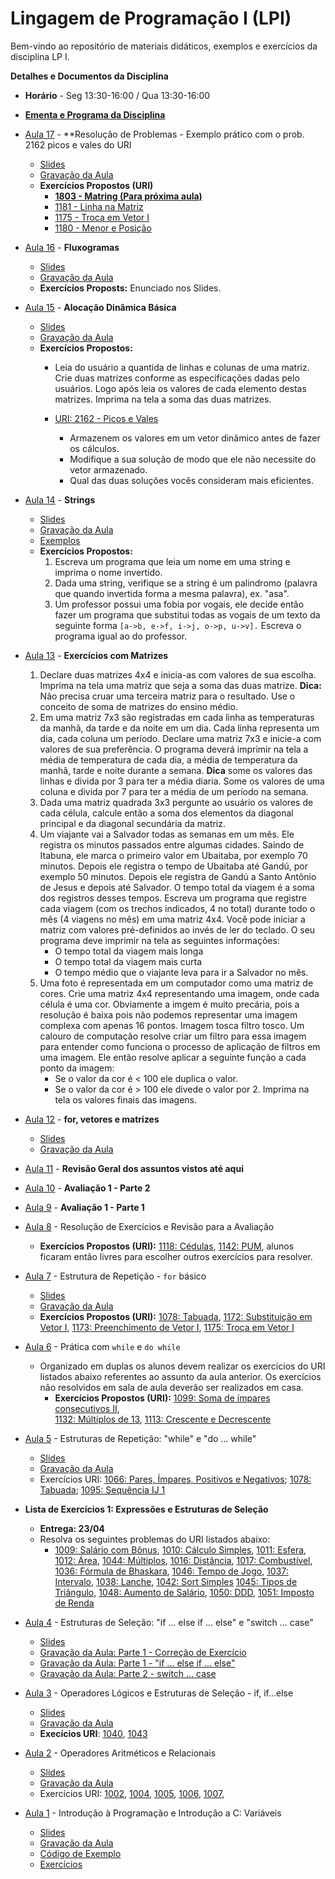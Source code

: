 # Lingagem de Programação I (LPI)

Bem-vindo ao repositório de materiais didáticos, exemplos e exercícios da disciplina LP I.

**Detalhes e Documentos da Disciplina**
- **Horário** - Seg 13:30-16:00 / Qua 13:30-16:00
- [**Ementa e Programa da Disciplina**]()

- [Aula 17]() - **Resolução de Problemas - Exemplo prático com o prob. 2162 picos e vales do URI
    - [Slides](https://www.icloud.com/iclouddrive/0xYpa9rmm_MW24WPBqwnZoAVw#Aula-17)
    - [Gravação da Aula](https://drive.google.com/file/d/146RVfweVpAaV_BB7UtIO3hEuNYOI81Jm/view?usp=sharing)
    - **Exercícios Propostos (URI)**
        - [**1803 - Matring (Para próxima aula)**](https://discord.com/channels/763509738951540786/821428701165781053/848994112043614328)
        - [1181 - Linha na Matriz](https://www.urionlinejudge.com.br/judge/pt/problems/view/1181)
        - [1175 - Troca em Vetor I](https://www.urionlinejudge.com.br/judge/pt/problems/view/1175)
        - [1180 - Menor e Posição](https://www.urionlinejudge.com.br/judge/pt/problems/view/1180)
- [Aula 16]() - **Fluxogramas**
    - [Slides](https://www.icloud.com/iclouddrive/012mBOgaofWv-hEPTReXBXpXQ#Aula-16)
    - [Gravação da Aula](https://drive.google.com/file/d/1I3sQL5MnNFzbuhpdtjCs0dSTEnv8jV9H/view?usp=sharing)
    - **Exercícios Proposts:** Enunciado nos Slides.
- [Aula 15]() - **Alocação Dinâmica Básica**
    - [Slides](https://www.icloud.com/iclouddrive/0SapkJjmFacF9uMMHhoTUWQWg#Aula-15)
    - [Gravação da Aula](https://drive.google.com/file/d/15anbn9IbEyGfMZ2f_g4uCk9_0iTQgo87/view?usp=sharing)
    - **Exercícios Propostos:**
        - Leia do usuário a quantida de linhas e colunas de uma matriz. Crie duas matrizes
          conforme as especificações dadas pelo usuários. Logo após leia os valores
          de cada elemento destas matrizes. Imprima na tela a soma das duas matrizes.
  
        - [URI: 2162 - Picos e Vales](https://www.urionlinejudge.com.br/judge/pt/problems/view/2162)
            - Armazenem os valores em um vetor dinâmico antes de fazer os  cálculos.
            - Modifique a sua solução de modo que ele não necessite do vetor armazenado.
            - Qual das duas soluções vocês consideram mais eficientes.
- [Aula 14]() - **Strings**
    - [Slides](https://www.icloud.com/iclouddrive/0HlD61vC9y0raFszoP--fV_nA#Aula_-_Strings)
    - [Gravação da Aula](https://drive.google.com/file/d/1livt0tfHn3iqtZxnP05Fp7eS8fdVd1yF/view?usp=sharing)
    - [Exemplos](https://github.com/profmathias/cet-635/tree/master/strings)
    - **Exercícios Propostos:**
        1. Escreva um programa que leia um nome em uma string e imprima o nome invertido.
        2. Dada uma string, verifique se a string é um palindromo (palavra que quando invertida 
        forma a mesma palavra), ex. "asa".
        3. Um professor possui uma fobia por vogais, ele decide então fazer um programa que substitui
        todas as vogais de um texto da seguinte forma `[a->b, e->f, i->j, o->p, u->v].` Escreva o programa igual ao do professor. 
- [Aula 13]() - **Exercícios com Matrizes**
    1. Declare duas matrizes 4x4 e inicia-as com valores de sua escolha. Imprima na tela uma 
    matriz que seja a soma das duas matrize. **Dica:** Não precisa cruar uma terceira matriz
    para o resultado. Use o conceito de soma de matrizes do ensino médio.
    2. Em uma matriz 7x3 são registradas em cada linha as temperaturas da manhã,
    da tarde e da noite em um dia. Cada linha representa um dia, cada coluna um
    período. Declare uma matriz 7x3 e inicie-a com valores de sua preferência. O
    programa deverá imprimir na tela a média de temperatura de cada dia, a média
    de temperatura da manhã, tarde e noite durante a semana. **Dica** some os valores
    das linhas e divida por 3 para ter a média diaria. Some os valores de uma coluna 
    e divida por 7 para ter a média de um período na semana.
    3. Dada uma matriz quadrada 3x3 pergunte ao usuário os valores de cada célula,
     calcule então a soma dos elementos da diagonal principal e da diagonal 
     secundária da matriz.
    4. Um viajante vai a Salvador todas as semanas em um mês. Ele registra
    os minutos passados entre algumas cidades. Saindo de Itabuna, ele marca
    o primeiro valor em Ubaitaba, por exemplo 70 minutos. Depois ele registra
    o tempo de Ubaitaba até Gandú, por exemplo 50 minutos. Depois ele registra
    de Gandú a Santo Antônio de Jesus e depois até Salvador. O tempo total
    da viagem é a soma dos registros desses tempos. Escreva um programa que 
    registre cada viagem (com os trechos indicados, 4 no total) durante todo
    o mês (4 viagens no mês) em uma matriz 4x4. Você pode iniciar a matriz com 
    valores pré-definidos ao invés de ler do teclado. O seu programa deve imprimir
    na tela as seguintes informações:
        - O tempo total da viagem mais longa
        - O tempo total da viagem mais curta
        - O tempo médio que o viajante leva para ir a Salvador no mês.
    5. Uma foto é representada em um computador como uma matriz de cores.
    Crie uma matriz 4x4 representando uma imagem, onde cada célula é uma cor.
    Obviamente a imgem é muito precária, pois a resolução é baixa pois não
    podemos representar uma imagem complexa com apenas 16 pontos. Imagem tosca
    filtro tosco. Um calouro de computação resolve criar um filtro para essa
    imagem para entender como funciona o processo de aplicação de filtros em
    uma imagem. Ele então resolve aplicar a seguinte função a cada ponto da imagem:
        - Se o valor da cor é < 100 ele duplica o valor.
        - Se o valor da cor é > 100 ele divede o valor por 2.
    Imprima na tela os valores finais das imagens.
    
- [Aula 12]() - **for, vetores e matrizes**
    - [Slides](https://drive.google.com/file/d/1AZ4PzjakPm5RlzcYrSr4N3pxBQf060R7/view?usp=sharing)
    - [Gravação da Aula](https://drive.google.com/file/d/1aakXm-mBndC54OZay6t6bCrwYte7ztlO/view?usp=sharing) 
- [Aula 11]() - **Revisão Geral dos assuntos vistos até aqui**
- [Aula 10]() - **Avaliação 1 - Parte 2**
- [Aula 9]() - **Avaliação 1 - Parte 1**
- [Aula 8]() - Resolução de Exercícios e Revisão para a Avaliação
    - **Exercícios Propostos (URI):** [1118: Cédulas](https://www.urionlinejudge.com.br/judge/pt/problems/view/1018),
    [1142: PUM](https://www.urionlinejudge.com.br/judge/pt/problems/view/1142), alunos ficaram então livres
    para escolher outros exercícios para resolver.

- [Aula 7]() - Estrutura de Repetição - `for` básico
    - [Slides](https://www.icloud.com/iclouddrive/007HW0QQW1hEg8dZnweOXTyDA#Aula-6)
    - [Gravação da Aula](https://drive.google.com/file/d/1zZxcUfy6JifQLKAGYw7nS_qZEzHoS7ny/view?usp=sharing)
    - **Exercícios Propostos (URI):** [1078: Tabuada](https://www.urionlinejudge.com.br/judge/pt/problems/view/1078),
    [1172: Substituição em Vetor I](https://www.urionlinejudge.com.br/judge/pt/problems/view/1172),
    [1173: Preenchimento de Vetor I](https://www.urionlinejudge.com.br/judge/pt/problems/view/1173),
    [1175: Troca em Vetor I](https://www.urionlinejudge.com.br/judge/pt/problems/view/1175)
    
    
- [Aula 6]() - Prática com `while` e `do while`
    - Organizado em duplas os alunos devem realizar os exercícios do URI listados abaixo referentes ao assunto da aula 
    anterior. Os exercícios não resolvidos em sala de aula deverão ser realizados em casa.
        - **Exercícios Propostos (URI):** [1099: Soma de ímpares consecutivos II](https://www.urionlinejudge.com.br/judge/pt/problems/view/1099),  
        [1132: Múltiplos de 13](https://www.urionlinejudge.com.br/judge/pt/problems/view/1132),
        [1113: Crescente e Decrescente](https://www.urionlinejudge.com.br/judge/pt/problems/view/1113)
        

- [Aula 5]() - Estruturas de Repetição: "while" e "do ... while" 
    - [Slides](https://www.icloud.com/iclouddrive/0RtwcShOH1p7aq2tlFdkiGAEA#Aula-05)
    - [Gravação da Aula](https://drive.google.com/file/d/1HYJDMCFaLSgW5cvkTPp6dPOXyZuQ1ZRA/view?usp=sharing)
    - Exercícios URI: [1066: Pares, Ímpares, Positivos e Negativos](https://www.urionlinejudge.com.br/judge/pt/problems/view/1066);
    [1078: Tabuada](https://www.urionlinejudge.com.br/judge/pt/problems/view/1078);
    [1095: Sequência IJ 1](https://www.urionlinejudge.com.br/judge/pt/problems/view/1095)

- **Lista de Exercícios 1: Expressões e Estruturas de Seleção**
    - **Entrega: 23/04**
    - Resolva os seguintes problemas do URI listados abaixo:
        - [1009: Salário com Bônus](https://www.urionlinejudge.com.br/judge/pt/problems/view/1009),
        [1010: Cálculo Simples](https://www.urionlinejudge.com.br/judge/pt/problems/view/1010),
        [1011: Esfera](https://www.urionlinejudge.com.br/judge/pt/problems/view/1011),
        [1012: Área](https://www.urionlinejudge.com.br/judge/pt/problems/view/1012),
        [1044: Múltiplos](https://www.urionlinejudge.com.br/judge/pt/problems/view/1044),
        [1016: Distância](https://www.urionlinejudge.com.br/judge/pt/problems/view/1016),
        [1017: Combustível](https://www.urionlinejudge.com.br/judge/pt/problems/view/1017),
        [1036: Fórmula de Bhaskara](https://www.urionlinejudge.com.br/judge/pt/problems/view/1036),
        [1046: Tempo de Jogo](https://www.urionlinejudge.com.br/judge/pt/problems/view/1046),
        [1037: Intervalo](https://www.urionlinejudge.com.br/judge/pt/problems/view/1037),
        [1038: Lanche](https://www.urionlinejudge.com.br/judge/pt/problems/view/1038),
        [1042: Sort Simples](https://www.urionlinejudge.com.br/judge/pt/problems/view/1042)
        [1045: Tipos de Triângulo](https://www.urionlinejudge.com.br/judge/pt/problems/view/1045),
        [1048: Aumento de Salário](https://www.urionlinejudge.com.br/judge/pt/problems/view/1048),
        [1050: DDD](https://www.urionlinejudge.com.br/judge/pt/problems/view/1050),
        [1051: Imposto de Renda](https://www.urionlinejudge.com.br/judge/pt/problems/view/1051)
        
- [Aula 4]() - Estruturas de Seleção: "if ... else if ... else" e "switch ... case"
    - [Slides](https://www.icloud.com/iclouddrive/0kzPEyd_OEVT7_gt1HLImLgsg#Aula-04)
    - [Gravação da Aula: Parte 1 - Correção de Exercício](https://drive.google.com/file/d/14kU6oMk-_k6zOmzb16CJSf6qXGPkviCk/view?usp=sharing)
    - [Gravação da Aula: Parte 1 - "if ... else if ... else"](https://drive.google.com/file/d/1L177dyLVBgsc52V2TvBNQUi5Hz1fGuTW/view?usp=sharing)
    - [Gravação da Aula: Parte 2 - switch ... case](https://drive.google.com/file/d/120JSBY7JRxi8uxmWT0r7WwQotOB5Y9Y0/view?usp=sharing)
- [Aula 3]() - Operadores Lógicos e Estruturas de Seleção - if, if...else
    - [Slides](https://www.icloud.com/iclouddrive/06ND34DKeayMtXaNPoPLTWP1g#Aula-03)
    - [Gravação da Aula](https://drive.google.com/file/d/1PRb2ouzX8_z7mlfZT0v65be47ZjXtsOl/view?usp=sharing)
    - **Execícios URI**:
    [1040](https://www.urionlinejudge.com.br/judge/pt/problems/view/1040),
    [1043](https://www.urionlinejudge.com.br/judge/pt/problems/view/1043)
- [Aula 2]() - Operadores Aritméticos e Relacionais
    - [Slides](https://www.icloud.com/iclouddrive/0XKfyUHGMxyJam0orHxb33bKA#Aula-02)
    - [Gravação da Aula](https://drive.google.com/file/d/1QE-ejMie53vgSX4z-jhwb3YZvv8U1Cwr/view?usp=sharing)
    - Exercícios URI: [1002](https://www.urionlinejudge.com.br/judge/pt/problems/view/1002), 
    [1004](https://www.urionlinejudge.com.br/judge/pt/problems/view/1004),
    [1005](https://www.urionlinejudge.com.br/judge/pt/problems/view/1005),
    [1006](https://www.urionlinejudge.com.br/judge/pt/problems/view/1006),
    [1007](https://www.urionlinejudge.com.br/judge/pt/problems/view/1007),
 
- [Aula 1]() - Introdução à Programação e Introdução a C: Variáveis
  - [Slides](https://www.icloud.com/iclouddrive/0jD4-Ijz5y5Pr3dmQg1rq2ApQ#Aula-01)
  - [Gravação da Aula](https://drive.google.com/file/d/13YGTUFErQx4TwkdHKtL6BIvzCvVRCD2w/view?usp=sharing)
  - [Código de Exemplo](https://replit.com/@mathiasbrito/LP1-Ex1#main.c)
  - [Exercícios](https://www.icloud.com/iclouddrive/0gacIDViAYysGXeY97UBoYoow#Aula-01) 
         